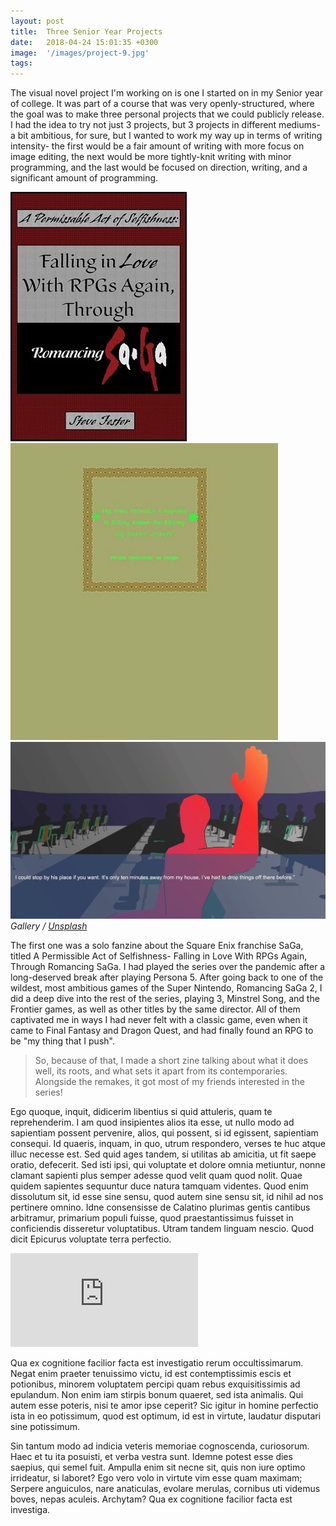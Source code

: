 ```yaml
---
layout: post
title:  Three Senior Year Projects
date:   2018-04-24 15:01:35 +0300
image:  '/images/project-9.jpg'
tags:   
---
```


The visual novel project I'm working on is one I started on in my Senior year of college. It was part of a course that was very openly-structured, where the goal was to make three personal projects that we could publicly release. I had the idea to try not just 3 projects, but 3 projects in different mediums- a bit ambitious, for sure, but I wanted to work my way up in terms of writing intensity- the first would be a fair amount of writing with more focus on image editing, the next would be more tightly-knit writing with minor programming, and the last would be focused on direction, writing, and a significant amount of programming.

<div class="gallery-box">
  <div class="gallery">
    <img src="/images/project-8.jpg" alt="Project">
    <img src="/images/project-6.jpg" alt="Project">
    <img src="/images/project-9.jpg" alt="Project">
  </div>
  <em>Gallery / <a href="https://unsplash.com/" target="_blank">Unsplash</a></em>
</div>

The first one was a solo fanzine about the Square Enix franchise SaGa, titled A Permissible Act of Selfishness- Falling in Love With RPGs Again, Through Romancing SaGa. I had played the series over the pandemic after a long-deserved break after playing Persona 5. After going back to one of the wildest, most ambitious games of the Super Nintendo, Romancing SaGa 2, I did a deep dive into the rest of the series, playing 3, Minstrel Song, and the Frontier games, as well as other titles by the same director. All of them captivated me in ways I had never felt with a classic game, even when it came to Final Fantasy and Dragon Quest, and had finally found an RPG to be "my thing that I push".

> So, because of that, I made a short zine talking about what it does well, its roots, and what sets it apart from its contemporaries. Alongside the remakes, it got most of my friends interested in the series!

Ego quoque, inquit, didicerim libentius si quid attuleris, quam te reprehenderim. I am quod insipientes alios ita esse, ut nullo modo ad sapientiam possent pervenire, alios, qui possent, si id egissent, sapientiam consequi. Id quaeris, inquam, in quo, utrum respondero, verses te huc atque illuc necesse est. Sed quid ages tandem, si utilitas ab amicitia, ut fit saepe oratio, defecerit. Sed isti ipsi, qui voluptate et dolore omnia metiuntur, nonne clamant sapienti plus semper adesse quod velit quam quod nolit. Quae quidem sapientes sequuntur duce natura tamquam videntes. Quod enim dissolutum sit, id esse sine sensu, quod autem sine sensu sit, id nihil ad nos pertinere omnino. Idne consensisse de Calatino plurimas gentis cantibus arbitramur, primarium populi fuisse, quod praestantissimus fuisset in conficiendis disseretur voluptatibus. Utram tandem linguam nescio. Quod dicit Epicurus voluptate terra perfectio.

<p><iframe src="https://www.youtube.com/embed/QyQ85DEVpbc" frameborder="0" allowfullscreen></iframe></p>

Qua ex cognitione facilior facta est investigatio rerum occultissimarum. Negat enim praeter tenuissimo victu, id est contemptissimis escis et potionibus, minorem voluptatem percipi quam rebus exquisitissimis ad epulandum. Non enim iam stirpis bonum quaeret, sed ista animalis. Qui autem esse poteris, nisi te amor ipse ceperit? Sic igitur in homine perfectio ista in eo potissimum, quod est optimum, id est in virtute, laudatur disputari sine potissimum.

Sin tantum modo ad indicia veteris memoriae cognoscenda, curiosorum. Haec et tu ita posuisti, et verba vestra sunt. Idemne potest esse dies saepius, qui semel fuit. Ampulla enim sit necne sit, quis non iure optimo irrideatur, si laboret? Ego vero volo in virtute vim esse quam maximam; Serpere anguiculos, nare anaticulas, evolare merulas, cornibus uti videmus boves, nepas aculeis. Archytam? Qua ex cognitione facilior facta est investiga.